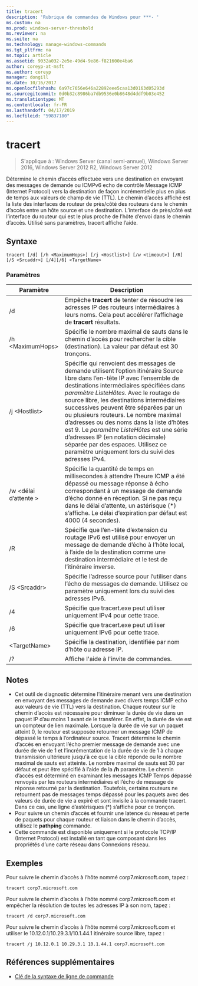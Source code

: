 ```yaml
---
title: tracert
description: 'Rubrique de commandes de Windows pour ***- '
ms.custom: na
ms.prod: windows-server-threshold
ms.reviewer: na
ms.suite: na
ms.technology: manage-windows-commands
ms.tgt_pltfrm: na
ms.topic: article
ms.assetid: 9032a032-2e5e-49d4-9e86-f821600e4ba6
author: coreyp-at-msft
ms.author: coreyp
manager: dongill
ms.date: 10/16/2017
ms.openlocfilehash: 6a97c7656e646a22892eee5caa13d0163d05293d
ms.sourcegitcommit: 0d0b32c8986ba7db9536e0b8648d4ddf9b03e452
ms.translationtype: MT
ms.contentlocale: fr-FR
ms.lasthandoff: 04/17/2019
ms.locfileid: "59837180"
---
```

# <a name="tracert"></a>tracert

>S'applique à : Windows Server (canal semi-annuel), Windows Server 2016, Windows Server 2012 R2, Windows Server 2012

Détermine le chemin d’accès effectuée vers une destination en envoyant des messages de demande ou ICMPv6 echo de contrôle Message ICMP (Internet Protocol) vers la destination de façon incrémentielle plus en plus de temps aux valeurs de champ de vie (TTL). Le chemin d’accès affiché est la liste des interfaces de routeur de près/côté des routeurs dans le chemin d’accès entre un hôte source et une destination. L’interface de près/côté est l’interface du routeur qui est le plus proche de l’hôte d’envoi dans le chemin d’accès. Utilisé sans paramètres, tracert affiche l’aide.   

## <a name="syntax"></a>Syntaxe  
```  
tracert [/d] [/h <MaximumHops>] [/j <Hostlist>] [/w <timeout>] [/R] [/S <Srcaddr>] [/4][/6] <TargetName>  
```  
### <a name="parameters"></a>Paramètres  
|Paramètre|Description|  
|-------|--------|  
|/d|Empêche **tracert** de tenter de résoudre les adresses IP des routeurs intermédiaires à leurs noms. Cela peut accélérer l’affichage de **tracert** résultats.|  
|/h \<MaximumHops>|Spécifie le nombre maximal de sauts dans le chemin d’accès pour rechercher la cible (destination). La valeur par défaut est 30 tronçons.|  
|/j \<Hostlist>|Spécifie qui renvoient des messages de demande utilisent l’option itinéraire Source libre dans l’en-tête IP avec l’ensemble de destinations intermédiaires spécifiées dans *paramètre ListeHôtes*. Avec le routage de source libre, les destinations intermédiaires successives peuvent être séparées par un ou plusieurs routeurs. Le nombre maximal d’adresses ou des noms dans la liste d’hôtes est 9. Le *paramètre ListeHôtes* est une série d’adresses IP (en notation décimale) séparée par des espaces. Utilisez ce paramètre uniquement lors du suivi des adresses IPv4.|  
|/w \<délai d’attente >|Spécifie la quantité de temps en millisecondes à attendre l’heure ICMP a été dépassé ou message réponse à écho correspondant à un message de demande d’écho donné en réception. Si ne pas reçu dans le délai d’attente, un astérisque (*) s’affiche. Le délai d’expiration par défaut est 4000 (4 secondes).|  
|/R|Spécifie que l’en-tête d’extension du routage IPv6 est utilisé pour envoyer un message de demande d’écho à l’hôte local, à l’aide de la destination comme une destination intermédiaire et le test de l’itinéraire inverse.|  
|/S \<Srcaddr>|Spécifie l’adresse source pour l’utiliser dans l’écho de messages de demande. Utilisez ce paramètre uniquement lors du suivi des adresses IPv6.|  
|/4|Spécifie que tracert.exe peut utiliser uniquement IPv4 pour cette trace.|  
|/6|Spécifie que tracert.exe peut utiliser uniquement IPv6 pour cette trace.|  
|\<TargetName>|Spécifie la destination, identifiée par nom d’hôte ou adresse IP.|  
|/?|Affiche l'aide à l'invite de commandes.|  

## <a name="remarks"></a>Notes  
-   Cet outil de diagnostic détermine l’itinéraire menant vers une destination en envoyant des messages de demande avec divers temps ICMP echo aux valeurs de vie (TTL) vers la destination. Chaque routeur sur le chemin d’accès est nécessaire pour diminuer la durée de vie dans un paquet IP d’au moins 1 avant de le transférer. En effet, la durée de vie est un compteur de lien maximale. Lorsque la durée de vie sur un paquet atteint 0, le routeur est supposée retourner un message ICMP de dépassé le temps à l’ordinateur source. Tracert détermine le chemin d’accès en envoyant l’écho premier message de demande avec une durée de vie de 1 et l’incrémentation de la durée de vie de 1 à chaque transmission ultérieure jusqu'à ce que la cible réponde ou le nombre maximal de sauts est atteinte. Le nombre maximal de sauts est 30 par défaut et peut être spécifié à l’aide de la **/h** paramètre. Le chemin d’accès est déterminé en examinant les messages ICMP Temps dépassé renvoyés par les routeurs intermédiaires et l’écho de message de réponse retourné par la destination. Toutefois, certains routeurs ne retournent pas de messages temps dépassé pour les paquets avec des valeurs de durée de vie a expiré et sont invisile à la commande tracert. Dans ce cas, une ligne d’astérisques (*) s’affiche pour ce tronçon.  
-   Pour suivre un chemin d’accès et fournir une latence du réseau et perte de paquets pour chaque routeur et liaison dans le chemin d’accès, utilisez le **pathping** commande.  
-   Cette commande est disponible uniquement si le protocole TCP/IP (Internet Protocol) est installé en tant que composant dans les propriétés d’une carte réseau dans Connexions réseau.  

## <a name="BKMK_Examples"></a>Exemples  
Pour suivre le chemin d’accès à l’hôte nommé corp7.microsoft.com, tapez :  
```  
tracert corp7.microsoft.com  
```  
Pour suivre le chemin d’accès à l’hôte nommé corp7.microsoft.com et empêcher la résolution de toutes les adresses IP à son nom, tapez :  
```  
tracert /d corp7.microsoft.com  
```  
Pour suivre le chemin d’accès à l’hôte nommé corp7.microsoft.com et utiliser le 10.12.0.1/10.29.3.1/10.1.44.1 itinéraire source libre, tapez :  
```  
tracert /j 10.12.0.1 10.29.3.1 10.1.44.1 corp7.microsoft.com  
```  
## <a name="additional-references"></a>Références supplémentaires  
-   [Clé de la syntaxe de ligne de commande](command-line-syntax-key.md)  

